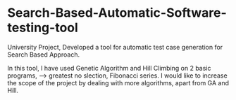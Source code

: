 Search-Based-Automatic-Software-testing-tool
============================================

University Project, Developed a tool for automatic test case generation for Search Based Approach.

In this tool, I have used Genetic Algorithm and Hill Climbing on 2 basic programs, --> greatest no slection, Fibonacci series.
I would like to increase the scope of the project by dealing with more algorithms, apart from GA and Hill.
